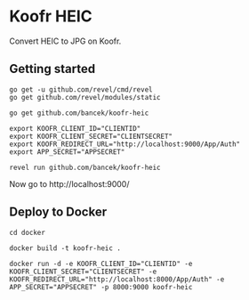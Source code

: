 # Koofr HEIC

Convert HEIC to JPG on Koofr.

## Getting started

```
go get -u github.com/revel/cmd/revel
go get github.com/revel/modules/static

go get github.com/bancek/koofr-heic

export KOOFR_CLIENT_ID="CLIENTID"
export KOOFR_CLIENT_SECRET="CLIENTSECRET"
export KOOFR_REDIRECT_URL="http://localhost:9000/App/Auth"
export APP_SECRET="APPSECRET"

revel run github.com/bancek/koofr-heic
```

Now go to http://localhost:9000/

## Deploy to Docker

```
cd docker

docker build -t koofr-heic .

docker run -d -e KOOFR_CLIENT_ID="CLIENTID" -e KOOFR_CLIENT_SECRET="CLIENTSECRET" -e KOOFR_REDIRECT_URL="http://localhost:8000/App/Auth" -e APP_SECRET="APPSECRET" -p 8000:9000 koofr-heic
```
